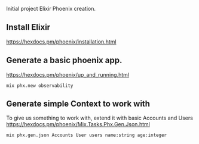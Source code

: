 Initial project Elixir Phoenix creation.

## Install Elixir
https://hexdocs.pm/phoenix/installation.html

## Generate a basic phoenix app.
https://hexdocs.pm/phoenix/up_and_running.html

`mix phx.new observability`

## Generate simple Context to work with

To give us something to work with, extend it with basic Accounts and Users
https://hexdocs.pm/phoenix/Mix.Tasks.Phx.Gen.Json.html

`mix phx.gen.json Accounts User users name:string age:integer`
